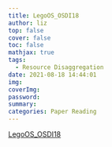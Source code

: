 ```yaml
---
title: LegoOS_OSDI18
author: liz
top: false
cover: false
toc: false
mathjax: true
tags:
  - Resource Disaggregation
date: 2021-08-18 14:44:01
img:
coverImg:
password:
summary:
categories: Paper Reading
---
```


[LegoOS_OSDI18](/share/ppts/LegoOS_OSDI18.pdf)
